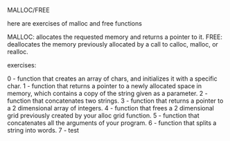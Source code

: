 MALLOC/FREE

here are exercises of malloc and free functions

MALLOC: allocates the requested memory and returns a pointer to it.
FREE: deallocates the memory previously allocated by a call to calloc, malloc, or realloc.

exercises:
 
0 - function that creates an array of chars, and initializes it with a specific char.
1 - function that returns a pointer to a newly allocated space in memory, which contains a copy of the string given as a parameter.
2 - function that concatenates two strings.
3 - function that returns a pointer to a 2 dimensional array of integers.
4 - function that frees a 2 dimensional grid previously created by your alloc grid function.
5 - function that concatenates all the arguments of your program.
6 - function that splits a string into words.
7 - test